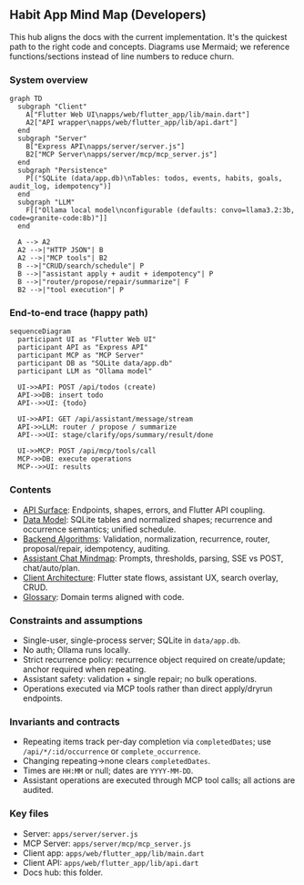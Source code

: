 ## Habit App Mind Map (Developers)

This hub aligns the docs with the current implementation. It's the quickest path to the right code and concepts. Diagrams use Mermaid; we reference functions/sections instead of line numbers to reduce churn.

### System overview

```mermaid
graph TD
  subgraph "Client"
    A["Flutter Web UI\napps/web/flutter_app/lib/main.dart"]
    A2["API wrapper\napps/web/flutter_app/lib/api.dart"]
  end
  subgraph "Server"
    B["Express API\napps/server/server.js"]
    B2["MCP Server\napps/server/mcp/mcp_server.js"]
  end
  subgraph "Persistence"
    P[("SQLite (data/app.db)\nTables: todos, events, habits, goals, audit_log, idempotency")]
  end
  subgraph "LLM"
    F[["Ollama local model\nconfigurable (defaults: convo=llama3.2:3b, code=granite-code:8b)"]]
  end

  A --> A2
  A2 -->|"HTTP JSON"| B
  A2 -->|"MCP tools"| B2
  B -->|"CRUD/search/schedule"| P
  B -->|"assistant apply + audit + idempotency"| P
  B -->|"router/propose/repair/summarize"| F
  B2 -->|"tool execution"| P
```

### End-to-end trace (happy path)

```mermaid
sequenceDiagram
  participant UI as "Flutter Web UI"
  participant API as "Express API"
  participant MCP as "MCP Server"
  participant DB as "SQLite data/app.db"
  participant LLM as "Ollama model"

  UI->>API: POST /api/todos (create)
  API->>DB: insert todo
  API-->>UI: {todo}

  UI->>API: GET /api/assistant/message/stream
  API->>LLM: router / propose / summarize
  API-->>UI: stage/clarify/ops/summary/result/done

  UI->>MCP: POST /api/mcp/tools/call
  MCP->>DB: execute operations
  MCP-->>UI: results
```

### Contents
- [API Surface](./api_surface.md): Endpoints, shapes, errors, and Flutter API coupling.
- [Data Model](./data_model.md): SQLite tables and normalized shapes; recurrence and occurrence semantics; unified schedule.
- [Backend Algorithms](./backend_algorithms.md): Validation, normalization, recurrence, router, proposal/repair, idempotency, auditing.
- [Assistant Chat Mindmap](./assistant_chat_mindmap.md): Prompts, thresholds, parsing, SSE vs POST, chat/auto/plan.
- [Client Architecture](./client_architecture.md): Flutter state flows, assistant UX, search overlay, CRUD.
- [Glossary](./glossary.md): Domain terms aligned with code.

### Constraints and assumptions
- Single-user, single-process server; SQLite in `data/app.db`.
- No auth; Ollama runs locally.
- Strict recurrence policy: recurrence object required on create/update; anchor required when repeating.
- Assistant safety: validation + single repair; no bulk operations.
- Operations executed via MCP tools rather than direct apply/dryrun endpoints.

### Invariants and contracts
- Repeating items track per-day completion via `completedDates`; use `/api/*/:id/occurrence` or `complete_occurrence`.
- Changing repeating→none clears `completedDates`.
- Times are `HH:MM` or null; dates are `YYYY-MM-DD`.
- Assistant operations are executed through MCP tool calls; all actions are audited.

### Key files
- Server: `apps/server/server.js`
- MCP Server: `apps/server/mcp/mcp_server.js`
- Client app: `apps/web/flutter_app/lib/main.dart`
- Client API: `apps/web/flutter_app/lib/api.dart`
- Docs hub: this folder.



